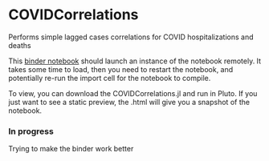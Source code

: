 # COVIDCorrelations
Performs simple lagged cases correlations for COVID hospitalizations and deaths

This [binder notebook](https://binder.plutojl.org/v0.15.1/open?url=https%253A%252F%252Fmybinder.org%252Fv2%252Fgh%252Ffonsp%252Fpluto-on-binder%252Fv0.15.1%253Furlpath%253Dpluto%252Fopen%253Furl%253Dhttps%2525253A%2525252F%2525252Fraw.githubusercontent.com%2525252Fsragole%2525252FCOVIDCorrelations%2525252Fmain%2525252FCOVIDCorrelationState.jl) should launch an instance of the notebook remotely. It takes some time to load, then you need to restart the notebook, and potentially re-run the import cell for the notebook to compile.

To view, you can download the COVIDCorrelations.jl and run in Pluto. If you just want to see a static preview, the .html will give you a snapshot of the notebook. 



### In progress
Trying to make the binder work better
